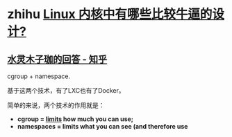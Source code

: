 # zhihu [Linux 内核中有哪些比较牛逼的设计?](https://www.zhihu.com/question/332710035)

## [水灵木子珈的回答 - 知乎](https://www.zhihu.com/question/332710035/answer/1854780284)

cgroup + namespace. 

基于这两个技术，有了LXC也有了Docker。

简单的来说，两个技术的作用就是：

- **cgroup = [limits](https://www.zhihu.com/search?q=limits&search_source=Entity&hybrid_search_source=Entity&hybrid_search_extra={"sourceType"%3A"answer"%2C"sourceId"%3A1854780284}) how much you can use;**
- **namespaces = limits what you can see (and therefore use**


